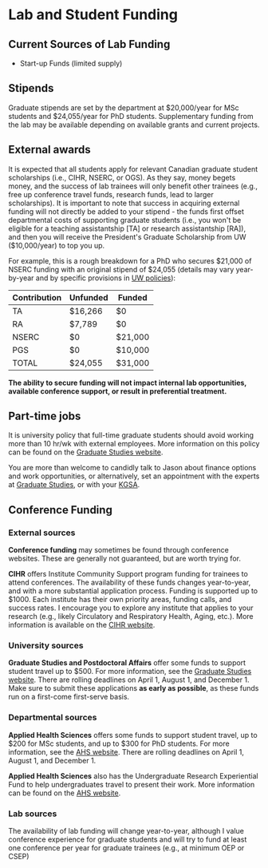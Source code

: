 # Lab and Student Funding

## Current Sources of Lab Funding
* Start-up Funds (limited supply)

## Stipends
Graduate stipends are set by the department at $20,000/year for MSc students and $24,055/year for PhD students. Supplementary funding from the lab may be available depending on available grants and current projects.

## External awards
It is expected that all students apply for relevant Canadian graduate student scholarships (i.e., CIHR, NSERC, or OGS). As they say, money begets money, and the success of lab trainees will only benefit other trainees (e.g., free up conference travel funds, research funds, lead to larger scholarships). It is important to note that success in acquiring external funding will not directly be added to your stipend - the funds first offset departmental costs of supporting graduate students (i.e., you won't be eligible for a teaching assistantship [TA] or research assistantship [RA]), and then you will receive the President's Graduate Scholarship from UW ($10,000/year) to top you up.

For example, this is a rough breakdown for a PhD who secures $21,000 of NSERC funding with an original stipend of $24,055 (details may vary year-by-year and by specific provisions in [UW policies](https://uwaterloo.ca/graduate-studies-postdoctoral-affairs/current-students/internal-waterloo-awards/presidents-graduate-scholarship)):

| Contribution | Unfunded | Funded |
| ---- | ---- | ---- |
| TA | $16,266 | $0 |
| RA | $7,789 | $0 |
| NSERC | $0 | $21,000 |
| PGS | $0 | $10,000 |
| TOTAL | $24,055 | $31,000 |


**The ability to secure funding will not impact internal lab opportunities, available conference support, or result in preferential treatment.**

## Part-time jobs
It is university policy that full-time graduate students should avoid working more than 10 hr/wk with external employees. More information on this policy can be found on the [Graduate Studies website](https://uwaterloo.ca/graduate-studies-academic-calendar/general-information-and-regulations/full-time-students).

You are more than welcome to candidly talk to Jason about finance options and work opportunities, or alternatively, set an appointment with the experts at [Graduate Studies](https://uwaterloo.ca/graduate-studies-postdoctoral-affairs/future-students/funding-your-education), or with your [KGSA](https://uwaterloo.ca/kinesiology-graduate-student-association/).

## Conference Funding
### External sources
**Conference funding** may sometimes be found through conference websites. These are generally not guaranteed, but are worth trying for.

**CIHR** offers Institute Community Support program funding for trainees to attend conferences. The availability of these funds changes year-to-year, and with a more substantial application process. Funding is supported up to $1000. Each institute has their own priority areas, funding calls, and success rates. I encourage you to explore any institute that applies to your research (e.g., likely Circulatory and Respiratory Health, Aging, etc.). More information is available on the [CIHR website](https://cihr-irsc.gc.ca/e/36078.html).

### University sources
**Graduate Studies and Postdoctoral Affairs** offer some funds to support student travel up to $500. For more information, see the [Graduate Studies website](https://uwaterloo.ca/forms/graduate-studies/graduate-studies-research-travel-assistantship-application).
There are rolling deadlines on April 1, August 1, and December 1. Make sure to submit these applications **as early as possible**, as these funds run on a first-come first-serve basis.

### Departmental sources
**Applied Health Sciences** offers some funds to support student travel, up to $200 for MSc students, and up to $300 for PhD students. For more information, see the [AHS website](https://uwaterloo.ca/applied-health-sciences/current-graduates/policies-procedures/travel-assistance-and-travel-claims).
There are rolling deadlines on April 1, August 1, and December 1.

**Applied Health Sciences** also has the Undergraduate Research Experiential Fund to help undergraduates travel to present their work. More information can be found on the [AHS website](https://uwaterloo.ca/applied-health-sciences/current-undergraduates/funding-awards).

### Lab sources
The availability of lab funding will change year-to-year, although I value conference experience for graduate students and will try to fund at least one conference per year for graduate trainees (e.g., at minimum OEP or CSEP)
